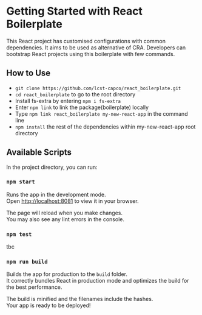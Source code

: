 # Getting Started with React Boilerplate

This React project has customised configurations with common dependencies. It aims to be used as alternative of CRA. Developers can bootstrap React projects using this boilerplate with few commands.

## How to Use

- ```git clone https://github.com/lcst-capco/react_boilerplate.git```
- ```cd react_boilerplate``` to go to the root directory
- Install fs-extra by entering ```npm i fs-extra```
- Enter ```npm link``` to link the package(boilerplate) locally
- Type ```npm link react_boilerplate my-new-react-app``` in the command line
- ```npm install``` the rest of the dependencies within my-new-react-app root directory

## Available Scripts

In the project directory, you can run:

### `npm start`

Runs the app in the development mode.\
Open [http://localhost:8081](http://localhost:8081) to view it in your browser.

The page will reload when you make changes.\
You may also see any lint errors in the console.

### `npm test`

tbc

### `npm run build`

Builds the app for production to the `build` folder.\
It correctly bundles React in production mode and optimizes the build for the best performance.

The build is minified and the filenames include the hashes.\
Your app is ready to be deployed!
